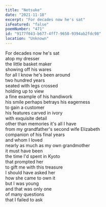 ```yaml
---
title: "Netsuke"
date: "2021-11-18"
excerpt: "For decades now he's sat"
isFeatured: "false"
poemNumber: "471"
id: "9177f043-b677-4ff7-9658-9394ab2fdc98"
location: "Unknown"
---
```


For decades now he's sat  
atop my dresser  
the little basket maker  
showing off his wares  
for all I know he's been around  
two hundred years  
seated with legs crossed  
holding up to view  
a fine example of his handiwork  
his smile perhaps betrays his eagerness  
to gain a customer  
his features carved in ivory  
with exquisite detail  
other than memories it's all I have  
from my grandfather's second wife Elizabeth  
companion of his final years  
and whom I loved  
nearly as much as my own grandmother  
it must have been  
the time I'd spent in Kyoto  
that prompted her  
to gift me with this treasure  
I should have asked her  
how she came to own it  
but I was young  
and that was only one  
of many questions  
that I failed to ask
